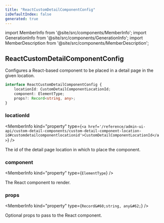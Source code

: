 ```yaml
---
title: "ReactCustomDetailComponentConfig"
isDefaultIndex: false
generated: true
---
```

<!-- This file was generated from the Vendure source. Do not modify. Instead, re-run the "docs:build" script -->
import MemberInfo from '@site/src/components/MemberInfo';
import GenerationInfo from '@site/src/components/GenerationInfo';
import MemberDescription from '@site/src/components/MemberDescription';


## ReactCustomDetailComponentConfig

<GenerationInfo sourceFile="packages/admin-ui/src/lib/react/src/register-react-custom-detail-component.ts" sourceLine="15" packageName="@bb-vendure/admin-ui" />

Configures a React-based component to be placed in a detail page in the given location.

```ts title="Signature"
interface ReactCustomDetailComponentConfig {
    locationId: CustomDetailComponentLocationId;
    component: ElementType;
    props?: Record<string, any>;
}
```

<div className="members-wrapper">

### locationId

<MemberInfo kind="property" type={`<a href='/reference/admin-ui-api/custom-detail-components/custom-detail-component-location-id#customdetailcomponentlocationid'>CustomDetailComponentLocationId</a>`}   />

The id of the detail page location in which to place the component.
### component

<MemberInfo kind="property" type={`ElementType`}   />

The React component to render.
### props

<MemberInfo kind="property" type={`Record&#60;string, any&#62;`}   />

Optional props to pass to the React component.


</div>
